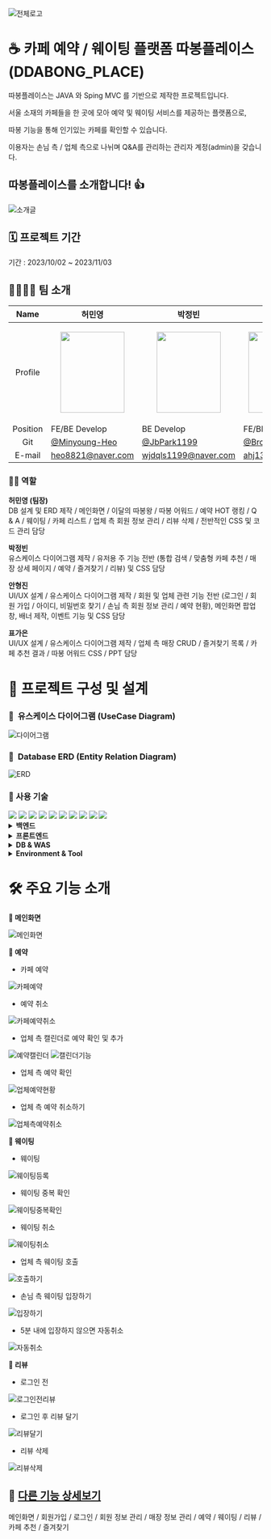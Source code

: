 ![전체로고](https://github.com/Minyoung-Heo/ddabong_place/assets/143155386/337a7dba-2b29-4341-9486-90ee3fcd9d8e)

 
# ☕ 카페 예약 / 웨이팅 플랫폼 따봉플레이스(DDABONG_PLACE)


따봉플레이스는 JAVA 와 Sping MVC 를 기반으로 제작한 프로젝트입니다.  

서울 소재의 카페들을 한 곳에 모아 예약 및 웨이팅 서비스를 제공하는 플랫폼으로, 

따봉 기능을 통해 인기있는 카페를 확인할 수 있습니다.

이용자는 손님 측 / 업체 측으로 나뉘며 Q&A를 관리하는 관리자 계정(admin)을 갖습니다.  



## 따봉플레이스를 소개합니다! 👍  

![소개글](https://github.com/Minyoung-Heo/ddabong_place/assets/143155386/c9c8fb80-3d74-403f-9844-4356fe2cc4e6)


## 🗓️ 프로젝트 기간  

기간 : 2023/10/02 ~ 2023/11/03

  
## 👨‍👩‍👧‍👦 팀 소개

|   Name   | 허민영                            | 박정빈                                            | 안형진                             | 표가은                                                       |
| :------: | ------------------------------------ | ------------------------------------------------- | ---------------------------------- | ------------------------------------------------------------ |
| Profile  |<p align="center"><img src = "https://github.com/Minyoung-Heo/ddabong_place/assets/143155386/c2edf185-9e5a-4706-91f4-a6ffaa4cbed6" width="127px" height="160px"></p>|<p align="center"><img src = "https://github.com/Minyoung-Heo/ddabong_place/assets/143155386/250f59e9-d021-4719-9faf-cfd6779c6037" width="127px" height="160px"></p>|<p align="center"><img src = "https://github.com/Minyoung-Heo/ddabong_place/assets/143155386/5d0ab7b5-8c8b-4e8b-8117-f655cfb8207f" width="127px" height="160px" ></p>|<p align="center"><img src = "https://github.com/Minyoung-Heo/ddabong_place/assets/143155386/402bddbb-c316-4d8b-b7da-c814bd01317d" width="127px" height="160px"></p>| 
| Position | FE/BE Develop  | BE Develop                                  | FE/BE Develop                   | FE/BE Develop                              |
|   Git    | [@Minyoung-Heo](https://github.com/Minyoung-Heo) | [@JbPark1199](https://github.com/JbPark1199)            | [@BrotherZin](https://github.com/BrotherZin) | [@gaeunpyo](https://github.com/gaeunpyo)                 |
|   E-mail    | heo8821@naver.com| wjdqls1199@naver.com| ahj13k@naver.com| pyo6659@naver.com|

### 🧑‍💻 역할 
**허민영 (팀장)**  
DB 설계 및 ERD 제작 / 메인화면 / 이달의 따봉왕 / 따봉 어워드 / 예약 HOT 랭킹 / Q & A / 웨이팅 / 카페 리스트 / 업체 측 회원 정보 관리 / 리뷰 삭제 /
전반적인 CSS 및 코드 관리 담당

**박정빈**  
유스케이스 다이어그램 제작 / 유저용 주 기능 전반 (통합 검색 / 맞춤형 카페 추천 / 매장 상세 페이지 / 예약 / 즐겨찾기 / 리뷰) 및 CSS 담당

**안형진**  
UI/UX 설계 / 유스케이스 다이어그램 제작 / 회원 및 업체 관련 기능 전반 (로그인 / 회원 가입 / 아이디, 비밀번호 찾기 / 손님 측 회원 정보 관리 / 예약 현황), 메인화면 팝업창, 배너 제작, 이벤트 기능 및 CSS 담당

**표가은**  
UI/UX 설계 / 유스케이스 다이어그램 제작 / 업체 측 매장 CRUD / 즐겨찾기 목록 / 카페 추천 결과 / 따봉 어워드 CSS / PPT 담당

# 📝 프로젝트 구성 및 설계

### 📌  유스케이스 다이어그램 (UseCase Diagram)
![다이어그램](https://github.com/Minyoung-Heo/ddabong_place/assets/143155386/50d1e0b3-89b0-4849-aca8-18443bb178a3)   


### 📌  Database ERD (Entity Relation Diagram)
![ERD](https://github.com/Minyoung-Heo/ddabong_place/assets/143155386/8f275ee0-89b9-458b-a5cb-d5b90a931c46)  

### 📌 사용 기술
<div align=left> 

<img src="https://img.shields.io/badge/Java-3766AB?style=flat-square&logo=Java&logoColor=white"/>
<img src="https://img.shields.io/badge/JavaScript-F7DF1E?style=flat-square&logo=javascript&logoColor=black"/>
<img src="https://img.shields.io/badge/Spring-6DB33F?style=flat-square&logo=Spring&logoColor=white"/>
<img src="https://img.shields.io/badge/HTML5-E34F26?style=flat-square&logo=html5&logoColor=white"/>
<img src="https://img.shields.io/badge/CSS3-1572B6?style=flat-square&logo=css3&logoColor=white"/>
<img src="https://img.shields.io/badge/jQuery-0769AD?style=flat-square&logo=jQuery&logoColor=white"/>
<img src="https://img.shields.io/badge/ORACLE-F80000?style=flat-square&logo=oracle&logoColor=white"/>
<img src="https://img.shields.io/badge/Apache Tomcat-F8DC75?style=flat-square&logo=apachetomcat&logoColor=black"/>
<img src="https://img.shields.io/badge/Git-F05032?style=flat-square&logo=git&logoColor=white"/>
<img src="https://img.shields.io/badge/GitHub-181717?style=flat-square&logo=GitHub&logoColor=white"/>

</div>
<details>
<summary><b> 백엔드</b></summary>
<ul>
  <li>JAVA 11</li>
  <li>Spring MVC</li>
  <li>JSP</li>
  <li>MyBatis</li>
  <li>AJAX</li>
  <li>JSON</li>
</ul>
</details>

 <details>
<summary><b> 프론트엔드</b></summary>
<ul>
  <li>HTML</li>
  <li>CSS</li>
  <li>JavaScript</li>
  <li>JQuery</li>
</ul>
</details>

<details>
<summary><b> DB & WAS</b></summary>
<ul>
  <li>Oracle(Oracle Database 11g Express Edition Release 11.2.0.2.0)</li>
  <li>Tomcat 9(9.0.64)</li>
</ul>
</details>

<details>
<summary><b> Environment & Tool</b></summary>
<ul>
  <li>Windows 11</li>
  <li>STS(3.9.18)</li>
  <li>Git</li>
  <li>GitHub</li>
  <li>Fork</li>
  <li>Oracle SQL Developer</li>
</ul>
</details>

# 🛠️ 주요 기능 소개
**📌 메인화면**  

![메인화면](https://github.com/Minyoung-Heo/ddabong_place/assets/143155386/7b614b6b-ec60-41aa-b2ce-59e2bd74d7d1)


**📌 예약**  
- 카페 예약

![카페예약](https://github.com/Minyoung-Heo/ddabong_place/assets/143155386/9323067a-1957-4493-ade0-b75cdd047c77)


- 예약 취소
  
![카페예약취소](https://github.com/Minyoung-Heo/ddabong_place/assets/143155386/592cf959-b226-4d54-b049-e58d5770706f)


- 업체 측 캘린더로 예약 확인 및 추가

![예약캘린더](https://github.com/Minyoung-Heo/ddabong_place/assets/143155386/b562954d-c4ff-4e58-8b3b-1f8b7122eafd)
![캘린더기능](https://github.com/Minyoung-Heo/ddabong_place/assets/143155386/dbd81353-5fc3-4142-a240-715a5193a964)


- 업체 측 예약 확인
   
![업체예약현황](https://github.com/Minyoung-Heo/ddabong_place/assets/143155386/3b677a0a-16f9-4a4f-b3a0-7562b51be5ea)


- 업체 측 예약 취소하기
   
![업체측예약취소](https://github.com/Minyoung-Heo/ddabong_place/assets/143155386/defcb77b-19ea-4af0-9c80-35630d8b9e8f)


**📌 웨이팅**

- 웨이팅

![웨이팅등록](https://github.com/Minyoung-Heo/ddabong_place/assets/143155386/ae8e62f4-c40d-4f78-9bef-eda5387ac4ba)


- 웨이팅 중복 확인  

![웨이팅중복확인](https://github.com/Minyoung-Heo/ddabong_place/assets/143155386/fa32e1af-d1d0-4283-b6a4-58dfe4bb39d9)

  
- 웨이팅 취소

![웨이팅취소](https://github.com/Minyoung-Heo/ddabong_place/assets/143155386/bb8b719b-26d0-4cf6-a271-ceed92786e96)


- 업체 측 웨이팅 호출

![호출하기](https://github.com/Minyoung-Heo/ddabong_place/assets/143155386/891056f5-b243-416c-af10-1a57366d3b4b)


- 손님 측 웨이팅 입장하기

![입장하기](https://github.com/Minyoung-Heo/ddabong_place/assets/143155386/d0174563-9209-4a87-beaa-5e40d697d2f7)


- 5분 내에 입장하지 않으면 자동취소

![자동취소](https://github.com/Minyoung-Heo/ddabong_place/assets/143155386/cbf50b12-fa00-4cce-8177-9c93797e708a)


**📌 리뷰**

- 로그인 전

![로그인전리뷰](https://github.com/Minyoung-Heo/ddabong_place/assets/143155386/49980a44-ca2c-4b0e-b692-090cc3ac775e)


- 로그인 후 리뷰 달기


![리뷰달기](https://github.com/Minyoung-Heo/ddabong_place/assets/143155386/b61e2803-af7d-429d-97c1-fb44d31f97c6)


- 리뷰 삭제

![리뷰삭제](https://github.com/Minyoung-Heo/ddabong_place/assets/143155386/e7299acc-5367-49b7-a6ce-d3681348c3f3)



## 📌 [다른 기능 상세보기](https://plant-decision-6e3.notion.site/DDABONG_PLACE-873f879a889944158439a8ec38fb319d?pvs=4)

메인화면 / 회원가입 / 로그인 / 회원 정보 관리 / 매장 정보 관리 / 예약 / 웨이팅 / 리뷰 / 카페 추천 / 즐겨찾기
